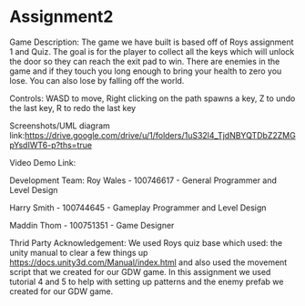 # Assignment2
Game Description: The game we have built is based off of Roys assignment 1 and Quiz. The goal is for the player to collect all the keys which will unlock the door so they can reach the exit pad to win. There are enemies in the game and if they touch you long enough to bring your health to zero you lose. You can also lose by falling off the world. 

Controls: WASD to move, Right clicking on the path spawns a key, Z to undo the last key, R to redo the last key

Screenshots/UML diagram link:https://drive.google.com/drive/u/1/folders/1uS32l4_TjdNBYQTDbZ2ZMGpYsdIWT6-p?ths=true

Video Demo Link:

Development Team:
Roy Wales - 100746617 - General Programmer and Level Design

Harry Smith - 100744645 - Gameplay Programmer and Level Design

Maddin Thom - 100751351 - Game Designer 

Thrid Party Acknowledgement: We used Roys quiz base which used: the unity manual to clear a few things up https://docs.unity3d.com/Manual/index.html and also used the movement script that we created for our GDW game.
In this assignment we used tutorial 4 and 5 to help with setting up patterns and the enemy prefab we created for our GDW game.
